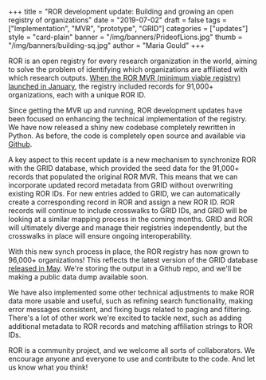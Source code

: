 +++
title = "ROR development update: Building and growing an open registry of organizations"
date = "2019-07-02"
draft = false
tags = ["Implementation", "MVR", "prototype", "GRID"]
categories = ["updates"]
style = "card-plain"
banner = "/img/banners/PrideofLions.jpg"
thumb = "/img/banners/building-sq.jpg"
author = "Maria Gould"
+++

ROR is an open registry for every research organization in the world, aiming to solve the problem of identifying which organizations are affiliated with which research outputs. [When the ROR MVR (minimum viable registry) launched in January](https://ror.org/blog/2019-02-10-announcing-first-ror-prototype/), the registry included records for 91,000+ organizations, each with a unique ROR ID.

Since getting the MVR up and running, ROR development updates have been focused on enhancing the technical implementation of the registry. We have now released a shiny new codebase completely rewritten in Python. As before, the code is completely open source and available via [Github](http://www.github.com/ror-community).

A key aspect to this recent update is a new mechanism to synchronize ROR with the GRID database, which provided the seed data for the 91,000+ records that populated the original ROR MVR. This means that we can incorporate updated record metadata from GRID without overwriting existing ROR IDs. For new entries added to GRID, we can automatically create a corresponding record in ROR and assign a new ROR ID. ROR records will continue to include crosswalks to GRID IDs, and GRID will be looking at a similar mapping process in the coming months. GRID and ROR will ultimately diverge and manage their registries independently, but the crosswalks in place will ensure ongoing interoperability.

With this new synch process in place, the ROR registry has now grown to 96,000+ organizations! This reflects the latest version of the GRID database [released in May](https://grid.ac/downloads). We're storing the output in a Github repo, and we'll be making a public data dump available soon.

We have also implemented some other technical adjustments to make ROR data more usable and useful, such as refining search functionality, making error messages consistent, and fixing bugs related to paging and filtering. There's a lot of other work we're excited to tackle next, such as adding additional metadata to ROR records and matching affiliation strings to ROR IDs.

ROR is a community project, and we welcome all sorts of collaborators. We encourage anyone and everyone to use and contribute to the code. And let us know what you think!
